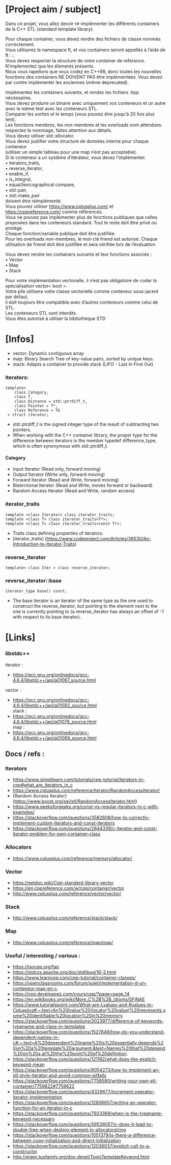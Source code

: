 # [Project aim / subject] 

Dans ce projet, vous allez devoir ré-implémenter les différents containers de la C++ STL (standard template library).  

Pour chaque container, vous devez rendre des fichiers de classe nommés correctement.  
Vous utiliserez le namespace ft, et vos containers seront appellés à l’aide de ft : :<container>.  
Vous devez respecter la structure de votre container de reference.   
N’implementez que les élements présents.  
Nous vous rapellons que vous codez en C++98, donc toutes les nouvelles fonctions des containers NE DOIVENT PAS être implémentées. 
Vous devez par contre implémenter les anciennes (même deprecated).  

Implémentez les containers suivants, et rendez les fichiers <container>.hpp nécessaires.  
Vous devez produire un binaire avec uniquement vos conteneurs et un autre avec le même test avec les conteneurs STL.  
Comparer les sorties et le temps (vous pouvez être jusqu’à 20 fois plus lent).  
Les fonctions membres, les non-membres et les overloads sont attendues.  
respectez le nommage, faites attention aux détails.  
Vous devez utiliser std::allocator.  
Vous devez justifier votre structure de données interne pour chaque conteneur  
(utiliser un simple tableau pour une map n’est pas acceptable).  
Si le conteneur a un système d’itérateur, vous devez l’implémenter.  
• iterators_traits,   
• reverse_iterator,   
• enable_if,   
• is_integral,  
• equal/lexicographical compare,  
• std::pair,   
• std::make_pair    
doivent être réimplémenté.  
Vous pouvez utiliser https://www.cplusplus.com/ et https://cppreference.com/ comme références.  
Vous ne pouvez pas implémenter plus de fonctions publiques que celles proposées dans les conteneurs standard. 
Tout le reste doit être privé ou protégé.  
Chaque fonction/variable publique doit être justifiée.  
Pour les overloads non-membres, le mot-clé friend est autorisé. 
Chaque utilisation de friend doit être justifiée et sera vérifiée lors de l’évaluation.   
 
Vous devez rendre les containers suivants et leur fonctions associés :  
• Vector  
• Map  
• Stack  

Pour votre implémentation vectorielle, il n’est pas obligatoire de coder la spécialisation vector< bool >.  
Votre pile utilisera votre classe vectorielle comme conteneur sous-jacent par défaut,  
il doit toujours être compatible avec d’autres conteneurs comme celui de STL.  
Les conteneurs STL sont interdits.  
Vous êtes autorisé à utiliser la bibliothèque STD  
  
# [Infos] 

- vector: Dynamic contiguous array
- map: Binary Search Tree of key-value pairs, sorted by unique keys.
- stack: Adapts a container to provide stack (LIFO - Last In First Out)

### iterators:
    template<
        class Category,
        class T,
        class Distance = std::ptrdiff_t,
        class Pointer = T*,
        class Reference = T&
     > struct iterator;
- std::ptrdiff_t is the signed integer type of the result of subtracting two pointers.
- When working with the C++ container library, the proper type for the difference between iterators is the member typedef difference_type, which is often synonymous with std::ptrdiff_t.
#### Category 
- Input Iterator (Read only, forward moving)
- Output Iterator (Write only, forward moving)
- Forward Iterator (Read and Write, forward moving)
- Biderctional Iterator (Read and Write, moves forward or backward)
- Random Access Iterator (Read and Write, random access)
### iterator_traits
    template <class Iterator> class iterator_traits;
    template <class T> class iterator_traits<T*>;
    template <class T> class iterator_traits<const T*>;
- Traits class defining properties of iterators.
- [iterator_traits] (https://www.codeproject.com/Articles/36530/An-Introduction-to-Iterator-Traits)
### reverse_iterator
    template< class Iter > class reverse_iterator;
### reverse_iterator::base
    iterator_type base() const;
- The base iterator is an iterator of the same type as the one used to construct the reverse_iterator, but pointing to the element next to the one is currently pointing to (a reverse_iterator has always an offset of -1 with respect to its base iterator).

# [Links]

### libstdc++ 

iterator :
- https://gcc.gnu.org/onlinedocs/gcc-4.6.4/libstdc++/api/a01067_source.html  
  
vector : 
- https://gcc.gnu.org/onlinedocs/gcc-4.6.4/libstdc++/api/a01082_source.html  
stack  : 
- https://gcc.gnu.org/onlinedocs/gcc-4.6.4/libstdc++/api/a01078_source.html  
map    : 
- https://gcc.gnu.org/onlinedocs/gcc-4.6.4/libstdc++/api/a01069_source.html   

## Docs / refs :  

### Iterators 

- https://www.simplilearn.com/tutorials/cpp-tutorial/iterators-in-cpp#what_are_iterators_in_c  
- https://www.cplusplus.com/reference/iterator/RandomAccessIterator/  
- [Random Access Iterator] (https://www.boost.org/sgi/stl/RandomAccessIterator.html)
- https://www.geeksforgeeks.org/const-vs-regular-iterators-in-c-with-examples/
- https://stackoverflow.com/questions/3582608/how-to-correctly-implement-custom-iterators-and-const-iterators
- https://stackoverflow.com/questions/2844339/c-iterator-and-const-iterator-problem-for-own-container-class

### Allocators 
- https://www.cplusplus.com/reference/memory/allocator/

### Vector   
- https://getdoc.wiki/Cpp-standard-library-vector  
- https://en.cppreference.com/w/cpp/container/vector  
- http://www.cplusplus.com/reference/vector/vector/  

### Stack    
- http://www.cplusplus.com/reference/stack/stack/  

### Map  
- http://www.cplusplus.com/reference/map/map/  

### Useful / interesting / various :   
- https://isocpp.org/faq
- https://stdcxx.apache.org/doc/stdlibug/16-3.html   
- https://www.learncpp.com/cpp-tutorial/container-classes/  
- https://openclassrooms.com/forum/sujet/implementation-d-un-conteneur-map-en-c  
- https://cpp.developpez.com/cours/cpp/?page=page_14  
- https://en.wikibooks.org/wiki/More_C%2B%2B_Idioms/SFINAE   
- https://www.tutorialspoint.com/What-are-Lvalues-and-Rvalues-in-Cplusplus#:~:text=An%20lvalue%20(locator%20value)%20represents,some%20identifiable%20location%20in%20memory.  
- https://stackoverflow.com/questions/2023977/difference-of-keywords-typename-and-class-in-templates  
- https://stackoverflow.com/questions/1527849/how-do-you-understand-dependent-names-in-c#:~:text=A%20dependent%20name%20is%20essentially,depends%20on%20a%20template%20argument.&text=Names%20that%20depend%20on%20a,at%20the%20point%20of%20definition. 
- https://stackoverflow.com/questions/121162/what-does-the-explicit-keyword-mean  
- https://stackoverflow.com/questions/8054273/how-to-implement-an-stl-style-iterator-and-avoid-common-pitfalls  
- https://stackoverflow.com/questions/7758580/writing-your-own-stl-container/7759622#7759622  
- https://stackoverflow.com/questions/4329677/increment-operator-iterator-implementation  
- https://stackoverflow.com/questions/12806657/writing-an-operator-function-for-an-iterator-in-c  
- https://stackoverflow.com/questions/7923369/when-is-the-typename-keyword-necessary  
- https://stackoverflow.com/questions/59539057/c-does-it-lead-to-double-free-when-destroy-element-in-allocatorstring  
- https://stackoverflow.com/questions/1051379/is-there-a-difference-between-copy-initialization-and-direct-initialization  
- https://stackoverflow.com/questions/12036037/explicit-call-to-a-constructor    
- http://eigen.tuxfamily.org/dox-devel/TopicTemplateKeyword.html